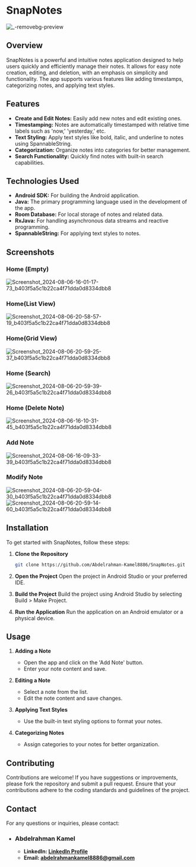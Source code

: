 # SnapNotes
![_-removebg-preview](https://github.com/user-attachments/assets/5bc08a72-9aa1-48bd-a4c3-40721a283e10)
## Overview
SnapNotes is a powerful and intuitive notes application designed to help users quickly and efficiently manage their notes. It allows for easy note creation, editing, and deletion, with an emphasis on simplicity and functionality. The app supports various features like adding timestamps, categorizing notes, and applying text styles.

## Features
- **Create and Edit Notes:** Easily add new notes and edit existing ones.
- **Timestamping:** Notes are automatically timestamped with relative time labels such as 'now,' 'yesterday,' etc.
- **Text Styling:** Apply text styles like bold, italic, and underline to notes using SpannableString.
- **Categorization:** Organize notes into categories for better management.
- **Search Functionality:** Quickly find notes with built-in search capabilities.
## Technologies Used
- **Android SDK:** For building the Android application.
- **Java:** The primary programming language used in the development of the app.
- **Room Database:** For local storage of notes and related data.
- **RxJava:** For handling asynchronous data streams and reactive programming.
- **SpannableString:** For applying text styles to notes.

## Screenshots
### Home (Empty)
![Screenshot_2024-08-06-16-01-17-73_b403f5a5c1b22ca4f71dda0d8334dbb8](https://github.com/user-attachments/assets/3012ffa9-2b26-4c98-86eb-cfe524785498)
### Home(List View)
![Screenshot_2024-08-06-20-58-57-19_b403f5a5c1b22ca4f71dda0d8334dbb8](https://github.com/user-attachments/assets/e10e5b82-d748-46c6-b7fb-636ddcc04023)
### Home(Grid View)
![Screenshot_2024-08-06-20-59-25-37_b403f5a5c1b22ca4f71dda0d8334dbb8](https://github.com/user-attachments/assets/658cf6be-59fd-4894-be1f-3725519d0e40)
### Home (Search)
![Screenshot_2024-08-06-20-59-39-26_b403f5a5c1b22ca4f71dda0d8334dbb8](https://github.com/user-attachments/assets/43b669c7-b8cc-43fc-b529-15f45f21fa74)
### Home (Delete Note)
![Screenshot_2024-08-06-16-10-31-45_b403f5a5c1b22ca4f71dda0d8334dbb8](https://github.com/user-attachments/assets/5ac50cae-6a79-43c7-a29c-7f83b6cc7fea)
### Add Note
![Screenshot_2024-08-06-16-09-33-39_b403f5a5c1b22ca4f71dda0d8334dbb8](https://github.com/user-attachments/assets/d87ef987-77bd-4b97-8faf-44be1d780556)
### Modify Note
![Screenshot_2024-08-06-20-59-04-30_b403f5a5c1b22ca4f71dda0d8334dbb8](https://github.com/user-attachments/assets/74f77c6d-23e4-488f-a5c8-a8e87162d2c1)
![Screenshot_2024-08-06-20-59-14-60_b403f5a5c1b22ca4f71dda0d8334dbb8](https://github.com/user-attachments/assets/e89b5076-0edc-4050-b8e3-842782d7d71a)



## Installation
To get started with SnapNotes, follow these steps:

1. **Clone the Repository**
    ```bash
    git clone https://github.com/Abdelrahman-Kamel8886/SnapNotes.git

2. **Open the Project**
Open the project in Android Studio or your preferred IDE.

3. **Build the Project**
Build the project using Android Studio by selecting Build > Make Project.

4. **Run the Application**
Run the application on an Android emulator or a physical device.

## Usage

1. **Adding a Note**
    - Open the app and click on the 'Add Note' button.
    - Enter your note content and save.

2. **Editing a Note**
    - Select a note from the list.
    - Edit the note content and save changes.

3. **Applying Text Styles**
    - Use the built-in text styling options to format your notes.

4. **Categorizing Notes**
    - Assign categories to your notes for better organization.

## Contributing
Contributions are welcome! If you have suggestions or improvements, please fork the repository and submit a pull request. Ensure that your contributions adhere to the coding standards and guidelines of the project.

## Contact
For any questions or inquiries, please contact:
- ### Abdelrahman Kamel
  - **LinkedIn: [LinkedIn Profile](www.linkedin.com/in/abdelrahman-kamel-7a7457200)**
  - **Email: abdelrahmankamel8886@gmail.com**
